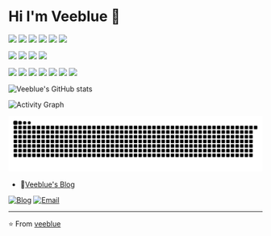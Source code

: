 # Hi I'm Veeblue 👋

<p>
  <img src="https://img.shields.io/badge/macOS-Sequoia-9966ff?logo=apple&logoColor=white"/>
  <img src="https://img.shields.io/badge/Linux-Ubuntu-ff6600?logo=ubuntu&logoColor=white"/>
  <img src="https://img.shields.io/badge/Windows-11-blue?logo=windows11&logoColor=white"/>
  <img src="https://img.shields.io/badge/IDE-Visual Studio Code-007ACC?logo=visual-studio-code"/>
  <img src="https://img.shields.io/badge/IDE-PyCharm-31a8ff?logo=pycharm&logoColor=white"/>
  <img src="https://img.shields.io/badge/Editor-Cursor-333333?logo=data:image/svg+xml;base64,..."/>
</p>

<p>
  <img src="https://img.shields.io/badge/Python-3776AB?logo=python&logoColor=white"/>
  <img src="https://img.shields.io/badge/C++-00599C?logo=c%2B%2B&logoColor=white"/>
  <img src="https://img.shields.io/badge/Java-007396?logo=java&logoColor=white"/>
  <img src="https://img.shields.io/badge/Shell-4EAA25?logo=gnu-bash&logoColor=white"/>
</p>

<p>
  <img src="https://img.shields.io/badge/LangChain-00cc00?logo=langchain&logoColor=white"/>
  <img src="https://img.shields.io/badge/LangGraph-7F52FF?logo=langgraph&logoColor=white"/>
  <img src="https://img.shields.io/badge/FastAPI-009688?logo=fastapi&logoColor=white"/>
  <img src="https://img.shields.io/badge/Docker-2496ED?logo=docker&logoColor=white"/>
  <img src="https://img.shields.io/badge/Nginx-269539?logo=nginx&logoColor=white"/>
  <img src="https://img.shields.io/badge/MySQL-4479A1?logo=mysql&logoColor=white"/>
  <img src="https://img.shields.io/badge/Markdown-336699?logo=markdown&logoColor=white"/>
</p>

![Veeblue's GitHub stats](https://github-readme-stats.vercel.app/api?username=veeblue&show_icons=true&theme=dark&hide_border=true)

![Activity Graph](https://github-readme-activity-graph.vercel.app/graph?username=veeblue&bg_color=0d1117&color=5bcdec&line=5bcdec&point=ffffff&area=true&hide_border=true)

![GitHub Snake](https://raw.githubusercontent.com/veeblue/veeblue/output/github-contribution-grid-snake.svg)


- 🔖[Veeblue's Blog](https://blog.veeblue.com) 

[![Blog](https://img.shields.io/badge/Blog-blog.veeblue.com-blue?logo=blog&style=flat-square)](https://dreamhunter.blog)
[![Email](https://img.shields.io/badge/Email-yee@veeblue.com-red?logo=email&style=flat-square)](mailto:yee@veeblue.com)

---

⭐️ From [veeblue](https://github.com/veeblue)

<!-- 最后更新: 2025年07月02日 -->
